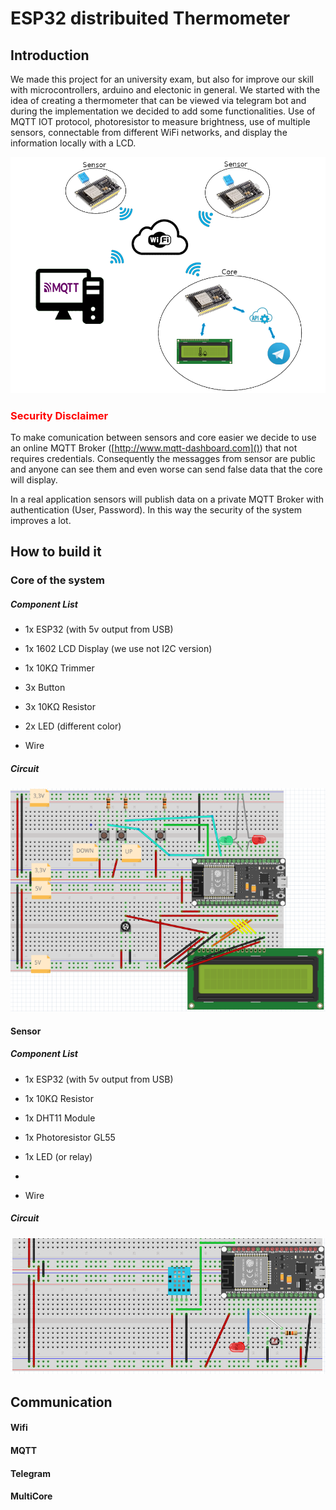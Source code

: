 # ESP32 distribuited Thermometer

## Introduction

We made this project for an university exam, but also for improve our skill with microcontrollers, arduino and electonic in general. We started with the idea of creating a thermometer that can be viewed via telegram bot and during the implementation we decided to add some functionalities. Use of MQTT IOT protocol, photoresistor to measure brightness, use of multiple sensors, connectable from different WiFi networks, and display the information locally with a LCD.

<img title="" src="./Files/Images/chart.png" alt="Project schema">

### <span style="color:red">Security Disclaimer</span>

To make comunication between sensors and core easier we decide to use an online MQTT Broker ([http://www.mqtt-dashboard.com]()) that not requires credentials. Consequently the messagges from sensor are public and anyone can see them and even worse can send false data that the core will display.

In a real application sensors will publish data on a private MQTT Broker with authentication (User, Password). In this way the security of the system improves a lot.

## How to build it

### Core of the system

##### Component List

- 1x ESP32 (with 5v output from USB)

- 1x 1602 LCD Display (we use not I2C version)

- 1x 10KΩ Trimmer

- 3x Button

- 3x 10KΩ Resistor

- 2x LED (different color)

- Wire

##### Circuit

<img title="" src="./Files/Images/electric scheme/Core_schema.png" alt="">

#### Sensor

##### Component List

- 1x ESP32 (with 5v output from USB)

- 1x 10KΩ Resistor

- 1x DHT11 Module

- 1x Photoresistor GL55

- 1x LED (or relay)

- 

- Wire

##### Circuit

<img title="" src="./Files/Images/electric scheme/Sensor_schema.png" alt="">

## Communication

#### Wifi

#### MQTT

#### Telegram

#### MultiCore
